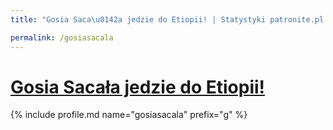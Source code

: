 ```yaml
---
title: "Gosia Saca\u0142a jedzie do Etiopii! | Statystyki patronite.pl | Patromierz"

permalink: /gosiasacala
---
```


# [Gosia Sacała jedzie do Etiopii!](https://patronite.pl/gosiasacala)

{% include profile.md name="gosiasacala" prefix="g" %}
